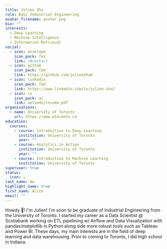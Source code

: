 ```yaml
---
title: Julien Zhu
role: BaSc Industrial Engineering
avatar_filename: avatar.png
bio: ""
interests:
  - Deep Learning
  - Machine Intelligence
  - Information Retrieval
social:
  - icon: envelope
    icon_pack: fas
    link: /#contact
  - icon: github
    icon_pack: fab
    link: https://github.com/julienzhu0
  - icon: linkedin
    icon_pack: fab
    link: https://www.linkedin.com/in/julien-zhu/
  - icon: cv
    icon_pack: ai
    link: uploads/resume.pdf
organizations:
  - name: University of Toronto
    url: https://www.utoronto.ca
education:
  courses:
    - course: Introduction to Deep Learning
      institution: University of Toronto
      year: ""
    - course: Analytics in Action
      institution: University of Toronto
      year: ""
    - course: Introduction to Machine Learning
      institution: University of Toronto
superuser: true
status:
  icon: ☕️
last_name: Wu
highlight_name: true
first_name: Alice
email: ""
---
```

Howdy 🤠! I'm Julien! I'm soon to be graduate of Industrial Engineering from the University of Toronto. I started my career as a Data Scientist @ Scotiabank working on ETL pipelining w/ Airflow and Data Visualization with pandas/matplotlib in Python along side more robust tools such as Tableau and Power BI. These days, my main interests are in the field of deep learning and data warehousing. Prior to coming to Toronto, I did high school in Indiana.